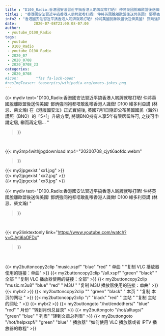 ```yaml
---
title : "D100_Radio:香港國安法習近平搞香港人啲牌就嚟打晒! 仲將英國脫離歐盟後送俾美國! 鄧炳強同袍都唔敢亂嚟香港人識做! D100 維多利亞講 (林忌、柴文瀚) "
title2 : "香港國安法習近平搞香港人啲牌就嚟打晒! 仲將英國脫離歐盟後送俾美國! 鄧炳強同袍都唔敢亂嚟香港人識做! D100 維多利亞講 (林忌、柴文瀚) "
info2 : "香港國安法習近平搞香港人啲牌就嚟打晒! 仲將英國脫離歐盟後送俾美國! 鄧炳強同袍都唔敢亂嚟香港人識做! D100 維多利亞講 (林忌、柴文瀚) 在《港版國安法》正式實施後, 英國7月1日隨即公布英國國民（海外）護照（BNO）的「5+1」升級方案, 將讓BNO持有人享5年有限居留許可, 之後可申請定居, 繼而再定居... "
date:        2020-07-08T23:00:08-07:00
author:
 - youtube_D100_Radio
tags:
 - youtube
 - D100_Radio
 - youtube_D100_Radio
 - 2020_07
 - 2020_0708
 - 2020_0708_23
categories:
 - 2020_0708
#icon:        "fas fa-lock-open"
#resImgTeaser: teaserpics/wikipedia.org/emacs-jokes.png
---
```


{{< mydiv text="D100_Radio:香港國安法習近平搞香港人啲牌就嚟打晒! 仲將英國脫離歐盟後送俾美國! 鄧炳強同袍都唔敢亂嚟香港人識做! D100 維多利亞講 (林忌、柴文瀚) 在《港版國安法》正式實施後, 英國7月1日隨即公布英國國民（海外）護照（BNO）的「5+1」升級方案, 將讓BNO持有人享5年有限居留許可, 之後可申請定居, 繼而再定居... "
>}}
<br>


{{< my2mp4withjpgdownload mp4="20200708_cjyti6aofdc.webm"
>}}

{{< my2jpgexist "xx1.jpg" >}}<br>
{{< my2jpgexist "xx2.jpg" >}}<br>
{{< my2jpgexist "xx3.jpg" >}}<br>



{{< mydiv text="D100_Radio:香港國安法習近平搞香港人啲牌就嚟打晒! 仲將英國脫離歐盟後送俾美國! 鄧炳強同袍都唔敢亂嚟香港人識做! D100 維多利亞講 (林忌、柴文瀚) "
>}}
<br>

{{< my2linktextonly link="https://www.youtube.com/watch?v=CJyti6aOFDc"
>}}


<br>

{{< my2buttoncopy2clip "music.xspf"        "blue"   "red"    " 单曲 "  "复制 VLC 播放器使用的链接：单曲" >}} {{< my2buttoncopy2clip "/all.xspf"         "green"  "black"  " 全部 "  "复制 VLC 播放器使用的链接：全部" >}} {{< my2buttoncopy2clip "music.m3u8"        "blue"   "red"    " M3U  "    "复制 M3U 播放器使用的链接：单曲" >}} {{< mybr2 >}} {{< my2buttoncopy2clip ""                  "green"  "black"  " 本页 "    "复制 本页的网址 " >}} {{< my2buttoncopy2clip "/"                 "black"  "red"    " 主站 "    "复制 主站的网址 " >}} {{< mybr2 >}} {{< my2buttongoto      "/hot/endothers/"   "blue"   "red"    " 月份"   "转到月份总目录" >}} {{< my2buttongoto      "/hot/alltags/"     "green"  "blue"   " 列表"   "转到文章总列表" >}} {{< my2buttongoto      "/hot/helpxspf/"    "green"  "blue"   " 播放器" "如何使用 VLC 播放器或者 IPTV 播放器的教程" >}} 
